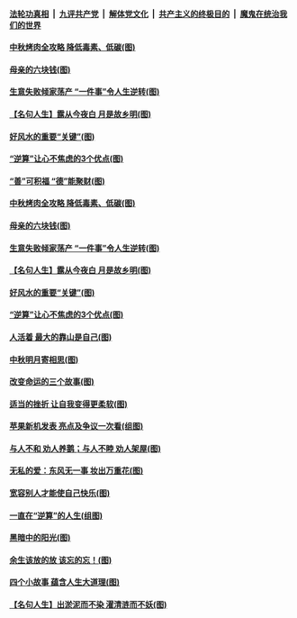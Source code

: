 ####  [法轮功真相](../../../../basic/blob/master/README.md?t=09131152) &nbsp;|&nbsp; [九评共产党](../../../../9ping.md/blob/master/README.md?t=09131152) &nbsp;|&nbsp; [解体党文化](../../../../jtdwh.md/blob/master/README.md?t=09131152)  &nbsp;|&nbsp; [共产主义的终极目的](../../../../gczydzjmd.md/blob/master/README.md?t=09131152) &nbsp;|&nbsp; [魔鬼在统治我们的世界](../../../../mgztzwmdsj.md/blob/master/README.md?t=09131152) 

#### [中秋烤肉全攻略 降低毒素、低碳(图)](../pages/p8/907227.md?t=09131152) 

#### [母亲的六块钱(图)](../pages/p8/907107.md?t=09131152) 

#### [生意失败倾家荡产 “一件事”令人生逆转(图)](../pages/p8/907101.md?t=09131152) 

#### [【名句人生】露从今夜白 月是故乡明(图)](../pages/p8/906558.md?t=09131152) 

#### [好风水的重要“关键”(图)](../pages/p8/907087.md?t=09131152) 

#### [“逆算”让心不焦虑的3个优点(图)](../pages/p8/907070.md?t=09131152) 

#### [“善”可积福 “德”能聚财(图)](../pages/p8/906906.md?t=09131152) 

#### [中秋烤肉全攻略 降低毒素、低碳(图)](../pages/p8/907227.md?t=09131152) 

#### [母亲的六块钱(图)](../pages/p8/907107.md?t=09131152) 

#### [生意失败倾家荡产 “一件事”令人生逆转(图)](../pages/p8/907101.md?t=09131152) 

#### [【名句人生】露从今夜白 月是故乡明(图)](../pages/p8/906558.md?t=09131152) 

#### [好风水的重要“关键”(图)](../pages/p8/907087.md?t=09131152) 

#### [“逆算”让心不焦虑的3个优点(图)](../pages/p8/907070.md?t=09131152) 

#### [人活着 最大的靠山是自己(图)](../pages/p8/906329.md?t=09131152) 

#### [中秋明月寄相思(图)](../pages/p8/906932.md?t=09131152) 

#### [改变命运的三个故事(图)](../pages/p8/906257.md?t=09131152) 

#### [适当的挫折 让自我变得更柔软(图)](../pages/p8/906984.md?t=09131152) 

#### [苹果新机发表 亮点及争议一次看(组图)](../pages/p8/906967.md?t=09131152) 

#### [与人不和 劝人养鹅；与人不睦 劝人架屋(图)](../pages/p8/906905.md?t=09131152) 

#### [无私的爱：东风无一事 妆出万重花(图)](../pages/p8/906862.md?t=09131152) 

#### [宽容别人才能使自己快乐(图)](../pages/p8/906553.md?t=09131152) 

#### [一直在“逆算”的人生(组图)](../pages/p8/906796.md?t=09131152) 

#### [黑暗中的阳光(图)](../pages/p8/904616.md?t=09131152) 

#### [余生该放的放 该忘的忘！(图)](../pages/p8/906090.md?t=09131152) 

#### [四个小故事 蕴含人生大道理(图)](../pages/p8/906252.md?t=09131152) 

#### [【名句人生】出淤泥而不染 濯清涟而不妖(图)](../pages/p8/906444.md?t=09131152) 

